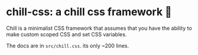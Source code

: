 # chill-css: a chill css framework 🧊

Chill is a minimalist CSS framework that assumes that you have the ability to make custom scoped CSS and set CSS variables.

The docs are in `src/chill.css`. its only ~200 lines.